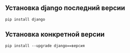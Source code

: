 ## Установка django последний версии
    pip install django

## Установка конкретной версии
    pip install --upgrade django==версия